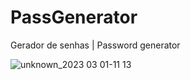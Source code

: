 # PassGenerator

Gerador de senhas | Password generator

![unknown_2023 03 01-11 13](https://user-images.githubusercontent.com/102559935/222165866-353e065b-98a8-419b-82be-7764e4a31387.gif)

